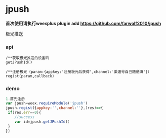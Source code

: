 # jpush

**首次使用请执行weexplus plugin add https://github.com/farwolf2010/jpush**

极光推送

### api

```
/**获取极光推送的设备码
getJPushId()
```
```
/**注册极光（param:{appkey:'注册极光后获得',channel:'渠道号自己随便填'}）
regist(param,callback)
```

### demo

```js
1.首先注册
var jpush=weex.requireModule('jpush')
jpush.regist({appkey:'',channel:''},(res)=>{
 if(res.err==0){
    //success
    var id=jpush.getJPushId()
 }
})



```



